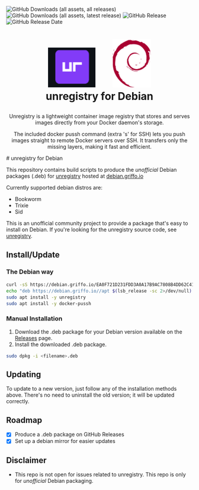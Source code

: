 ![GitHub Downloads (all assets, all releases)](https://img.shields.io/github/downloads/dariogriffo/unregistry-debian/total)
![GitHub Downloads (all assets, latest release)](https://img.shields.io/github/downloads/dariogriffo/unregistry-debian/latest/total)
![GitHub Release](https://img.shields.io/github/v/release/dariogriffo/unregistry-debian)
![GitHub Release Date](https://img.shields.io/github/release-date/dariogriffo/unregistry-debian)

<h1>
   <p align="center">
     <a href="https://unregistry.org/"><img src="https://github.com/dariogriffo/unregistry-debian/blob/main/unregistry-logo.png" alt="unregistry Logo" width="128" style="margin-right: 20px"></a>
     <a href="https://www.debian.org/"><img src="https://github.com/dariogriffo/unregistry-debian/blob/main/debian-logo.png" alt="Debian Logo" width="104" style="margin-left: 20px"></a>
     <br>unregistry for Debian
   </p>
</h1>
<p align="center">
 Unregistry is a lightweight container image registry that stores and serves images directly from your Docker daemon's storage.
</p>
<p align="center">
The included docker pussh command (extra 's' for SSH) lets you push images straight to remote Docker servers over SSH. It transfers only the missing layers, making it fast and efficient.
</p>
# unregistry for Debian

This repository contains build scripts to produce the _unofficial_ Debian packages
(.deb) for [unregistry](https://github.com/psviderski/unregistry/) hosted at [debian.griffo.io](https://debian.griffo.io)

Currently supported debian distros are:
- Bookworm
- Trixie
- Sid

This is an unofficial community project to provide a package that's easy to
install on Debian. If you're looking for the unregistry source code, see
[unregistry](https://github.com/psviderski/unregistry/).

## Install/Update

### The Debian way

```sh
curl -sS https://debian.griffo.io/EA0F721D231FDD3A0A17B9AC7808B4DD62C41256.asc | gpg --dearmor --yes -o /etc/apt/trusted.gpg.d/debian.griffo.io.gpg
echo "deb https://debian.griffo.io//apt $(lsb_release -sc 2>/dev/null) main" | sudo tee /etc/apt/sources.list.d/debian.griffo.io.list
sudo apt install -y unregistry
sudo apt install -y docker-pussh
```

### Manual Installation

1. Download the .deb package for your Debian version available on
   the [Releases](https://github.com/dariogriffo/unregistry-debian/releases) page.
2. Install the downloaded .deb package.

```sh
sudo dpkg -i <filename>.deb
```
## Updating

To update to a new version, just follow any of the installation methods above. There's no need to uninstall the old version; it will be updated correctly.

## Roadmap

- [x] Produce a .deb package on GitHub Releases
- [x] Set up a debian mirror for easier updates

## Disclaimer

- This repo is not open for issues related to unregistry. This repo is only for _unofficial_ Debian packaging.
